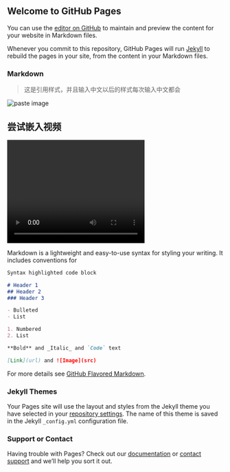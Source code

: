 ## Welcome to GitHub Pages

You can use the [editor on GitHub](https://github.com/newbiebt/newbiebt.github.io/edit/master/index.md) to maintain and preview the content for your website in Markdown files.

Whenever you commit to this repository, GitHub Pages will run [Jekyll](https://jekyllrb.com/) to rebuild the pages in your site, from the content in your Markdown files.

### Markdown

>这是引用样式，并且输入中文以后的样式每次输入中文都会

![paste image](http://oh1jgyw0v.bkt.clouddn.com/bcn0kq5zp0fg1pi178k56d7xoc?imageslim)


## 尝试嵌入视频

<video src="http://player.youku.com/player.php/sid/XMzcxNzA2OTA4/v.swf" width="320" height="240" autoplaycontrolsloop>
Your browser does not support the video tag.
</video>

Markdown is a lightweight and easy-to-use syntax for styling your writing. It includes conventions for

```markdown
Syntax highlighted code block

# Header 1
## Header 2
### Header 3

- Bulleted
- List

1. Numbered
2. List

**Bold** and _Italic_ and `Code` text

[Link](url) and ![Image](src)
```

For more details see [GitHub Flavored Markdown](https://guides.github.com/features/mastering-markdown/).

### Jekyll Themes

Your Pages site will use the layout and styles from the Jekyll theme you have selected in your [repository settings](https://github.com/newbiebt/newbiebt.github.io/settings). The name of this theme is saved in the Jekyll `_config.yml` configuration file.

### Support or Contact

Having trouble with Pages? Check out our [documentation](https://help.github.com/categories/github-pages-basics/) or [contact support](https://github.com/contact) and we’ll help you sort it out.
